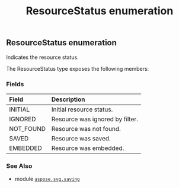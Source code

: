 ﻿---
title: ResourceStatus enumeration
second_title: Aspose.SVG for Python via .NET API References
description: 
type: docs
weight: 100
url: /python-net/aspose.svg.saving/resourcestatus/
is_root: false
---

## ResourceStatus enumeration

Indicates the resource status.



The ResourceStatus type exposes the following members:

### Fields
| Field | Description |
| :- | :- |
| INITIAL | Initial resource status. |
| IGNORED | Resource was ignored by filter. |
| NOT_FOUND | Resource was not found. |
| SAVED | Resource was saved. |
| EMBEDDED | Resource was embedded. |



### See Also
* module [`aspose.svg.saving`](..)

